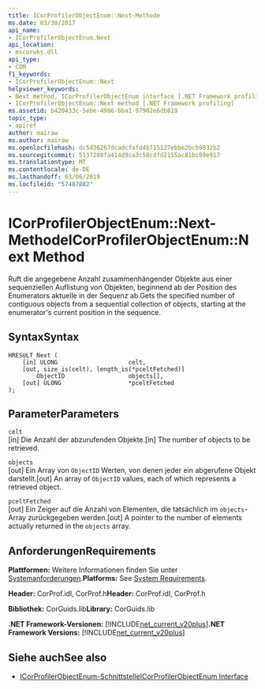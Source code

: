 ```yaml
---
title: ICorProfilerObjectEnum::Next-Methode
ms.date: 03/30/2017
api_name:
- ICorProfilerObjectEnum.Next
api_location:
- mscorwks.dll
api_type:
- COM
f1_keywords:
- ICorProfilerObjectEnum::Next
helpviewer_keywords:
- Next method, ICorProfilerObjectEnum interface [.NET Framework profiling]
- ICorProfilerObjectEnum::Next method [.NET Framework profiling]
ms.assetid: b420433c-5ebe-4986-bba1-97902e6db819
topic_type:
- apiref
author: mairaw
ms.author: mairaw
ms.openlocfilehash: dc5d36267dcadcfafd4b715127ebbe2bcb9832b2
ms.sourcegitcommit: 5137208fa414d9ca3c58cdfd2155ac81bc89e917
ms.translationtype: MT
ms.contentlocale: de-DE
ms.lasthandoff: 03/06/2019
ms.locfileid: "57487882"
---
```

# <a name="icorprofilerobjectenumnext-method"></a><span data-ttu-id="dcd1b-102">ICorProfilerObjectEnum::Next-Methode</span><span class="sxs-lookup"><span data-stu-id="dcd1b-102">ICorProfilerObjectEnum::Next Method</span></span>
<span data-ttu-id="dcd1b-103">Ruft die angegebene Anzahl zusammenhängender Objekte aus einer sequenziellen Auflistung von Objekten, beginnend ab der Position des Enumerators aktuelle in der Sequenz ab.</span><span class="sxs-lookup"><span data-stu-id="dcd1b-103">Gets the specified number of contiguous objects from a sequential collection of objects, starting at the enumerator's current position in the sequence.</span></span>  
  
## <a name="syntax"></a><span data-ttu-id="dcd1b-104">Syntax</span><span class="sxs-lookup"><span data-stu-id="dcd1b-104">Syntax</span></span>  
  
```  
HRESULT Next (  
    [in] ULONG                    celt,  
    [out, size_is(celt), length_is(*pceltFetched)]    
        ObjectID                  objects[],  
    [out] ULONG                   *pceltFetched  
);  
```  
  
## <a name="parameters"></a><span data-ttu-id="dcd1b-105">Parameter</span><span class="sxs-lookup"><span data-stu-id="dcd1b-105">Parameters</span></span>  
 `celt`  
 <span data-ttu-id="dcd1b-106">[in] Die Anzahl der abzurufenden Objekte.</span><span class="sxs-lookup"><span data-stu-id="dcd1b-106">[in] The number of objects to be retrieved.</span></span>  
  
 `objects`  
 <span data-ttu-id="dcd1b-107">[out] Ein Array von `ObjectID` Werten, von denen jeder ein abgerufene Objekt darstellt.</span><span class="sxs-lookup"><span data-stu-id="dcd1b-107">[out] An array of `ObjectID` values, each of which represents a retrieved object.</span></span>  
  
 `pceltFetched`  
 <span data-ttu-id="dcd1b-108">[out] Ein Zeiger auf die Anzahl von Elementen, die tatsächlich im `objects`-Array zurückgegeben werden.</span><span class="sxs-lookup"><span data-stu-id="dcd1b-108">[out] A pointer to the number of elements actually returned in the `objects` array.</span></span>  
  
## <a name="requirements"></a><span data-ttu-id="dcd1b-109">Anforderungen</span><span class="sxs-lookup"><span data-stu-id="dcd1b-109">Requirements</span></span>  
 <span data-ttu-id="dcd1b-110">**Plattformen:** Weitere Informationen finden Sie unter [Systemanforderungen](../../../../docs/framework/get-started/system-requirements.md).</span><span class="sxs-lookup"><span data-stu-id="dcd1b-110">**Platforms:** See [System Requirements](../../../../docs/framework/get-started/system-requirements.md).</span></span>  
  
 <span data-ttu-id="dcd1b-111">**Header:** CorProf.idl, CorProf.h</span><span class="sxs-lookup"><span data-stu-id="dcd1b-111">**Header:** CorProf.idl, CorProf.h</span></span>  
  
 <span data-ttu-id="dcd1b-112">**Bibliothek:** CorGuids.lib</span><span class="sxs-lookup"><span data-stu-id="dcd1b-112">**Library:** CorGuids.lib</span></span>  
  
 <span data-ttu-id="dcd1b-113">**.NET Framework-Versionen:** [!INCLUDE[net_current_v20plus](../../../../includes/net-current-v20plus-md.md)]</span><span class="sxs-lookup"><span data-stu-id="dcd1b-113">**.NET Framework Versions:** [!INCLUDE[net_current_v20plus](../../../../includes/net-current-v20plus-md.md)]</span></span>  
  
## <a name="see-also"></a><span data-ttu-id="dcd1b-114">Siehe auch</span><span class="sxs-lookup"><span data-stu-id="dcd1b-114">See also</span></span>
- [<span data-ttu-id="dcd1b-115">ICorProfilerObjectEnum-Schnittstelle</span><span class="sxs-lookup"><span data-stu-id="dcd1b-115">ICorProfilerObjectEnum Interface</span></span>](../../../../docs/framework/unmanaged-api/profiling/icorprofilerobjectenum-interface.md)
